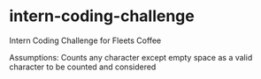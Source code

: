 # intern-coding-challenge

Intern Coding Challenge for Fleets Coffee

Assumptions:
Counts any character except empty space as a valid character to be counted and considered
